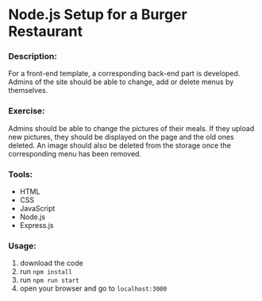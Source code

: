 # Node.js Setup for a Burger Restaurant

### Description:

For a front-end template, a corresponding back-end part is developed. Admins of the site should be able to change, add or delete menus by themselves.

### Exercise:

Admins should be able to change the pictures of their meals. If they upload new pictures, they should be displayed on the page and the old ones deleted. An image should also be deleted from the storage once the corresponding menu has been removed.

### Tools:

-   HTML
-   CSS
-   JavaScript
-   Node.js
-   Express.js

### Usage:

1. download the code
2. run `npm install`
3. run `npm run start`
4. open your browser and go to `localhost:3000`